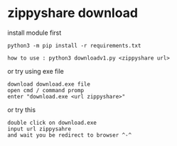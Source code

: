 

# zippyshare download

install module first 

    python3 -m pip install -r requirements.txt

    how to use : python3 downloadv1.py <zippyshare url>

or try using exe file 

    download download.exe file
    open cmd / command promp
    enter "download.exe <url zippyshare>"

or try this

    double click on download.exe 
    input url zippysahre
    and wait you be redirect to browser ^-^


